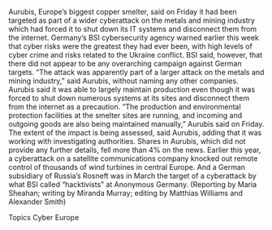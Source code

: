 Aurubis, Europe’s biggest copper smelter, said on Friday it had been targeted as part of a wider cyberattack on the metals and mining industry which had forced it to shut down its IT systems and disconnect them from the internet.
Germany’s BSI cybersecurity agency warned earlier this week that cyber risks were the greatest they had ever been, with high levels of cyber crime and risks related to the Ukraine conflict.
BSI said, however, that there did not appear to be any overarching campaign against German targets.
“The attack was apparently part of a larger attack on the metals and mining industry,” said Aurubis, without naming any other companies.
Aurubis said it was able to largely maintain production even though it was forced to shut down numerous systems at its sites and disconnect them from the internet as a precaution.
“The production and environmental protection facilities at the smelter sites are running, and incoming and outgoing goods are also being maintained manually,” Aurubis said on Friday.
The extent of the impact is being assessed, said Aurubis, adding that it was working with investigating authorities.
Shares in Aurubis, which did not provide any further details, fell more than 4% on the news.
Earlier this year, a cyberattack on a satellite communications company knocked out remote control of thousands of wind turbines in central Europe.
And a German subsidiary of Russia’s Rosneft was in March the target of a cyberattack by what BSI called “hacktivists” at Anonymous Germany.
(Reporting by Maria Sheahan; writing by Miranda Murray; editing by Matthias Williams and Alexander Smith)

Topics
Cyber
Europe
